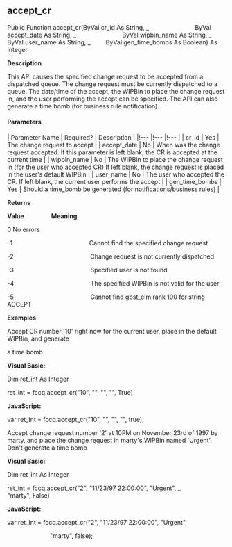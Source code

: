 accept_cr
---------

Public Function accept_cr(ByVal cr_id As String, _
                          ByVal accept_date As String, _
                          ByVal wipbin_name As String, _
        ByVal user_name As String, _
        ByVal gen_time_bombs As Boolean) As Integer

**Description**

This API causes the specified change request to be accepted from a dispatched queue. The change request must be currently dispatched to a queue. The date/time of the accept, the WIPBin to place the change request in, and the user performing the accept can be specified. The API can also generate a time bomb (for business rule notification).

#### Parameters

| Parameter Name | Required? | Description |
|!--- |!--- |!--- |
| cr_id | Yes | The change request to accept |
| accept_date | No | When was the change request accepted. If this parameter is left blank, the CR is accepted at the current time |
| wipbin_name | No | The WIPBin to place the change request in (for the user who accepted CR) If left blank, the change request is placed in the user's default WIPBin |
| user_name | No | The user who accepted the CR. If left blank, the current user performs the accept |
| gen_time_bombs | Yes | Should a time_bomb be generated (for notifications/business rules) |

**Returns**

**Value**                **Meaning**

0 No errors

-1                                             Cannot find the specified change request

-2                                             Change request is not currently dispatched

-3                                             Specified user is not found

-4                                             The specified WIPBin is not valid for the user

-5                                             Cannot find gbst_elm rank 100 for string ACCEPT

**Examples**

 Accept CR number '10' right now for the current user, place in the default WIPBin, and generate

a time bomb.

**Visual Basic:**

Dim ret_int As Integer

ret_int = fccq.accept_cr("10", "", "", "", True)

**JavaScript:**

var ret_int = fccq.accept_cr("10", "", "", "", true);

 Accept change request number '2' at 10PM on November 23rd of 1997 by marty, and place the change request in marty's WIPBin named 'Urgent'. Don't generate a time bomb

**Visual Basic:**

Dim ret_int As Integer

ret_int = fccq.accept_cr("2", "11/23/97 22:00:00", "Urgent", _
                         "marty", False)

**JavaScript:**

var ret_int = fccq.accept_cr("2", "11/23/97 22:00:00", "Urgent",

                         "marty", false);